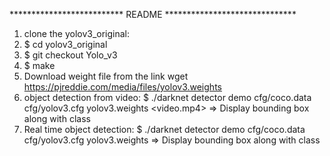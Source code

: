 ************************** README ******************************
1. clone the yolov3_original: 
2. $ cd yolov3_original
3. $ git checkout Yolo_v3
4. $ make
5. Download weight file from the link wget https://pjreddie.com/media/files/yolov3.weights
6. object detection from video: $ ./darknet detector demo cfg/coco.data cfg/yolov3.cfg yolov3.weights <video.mp4> => Display bounding box along with class
7. Real time object detection: $ ./darknet detector demo cfg/coco.data cfg/yolov3.cfg yolov3.weights => Display bounding box along with class
